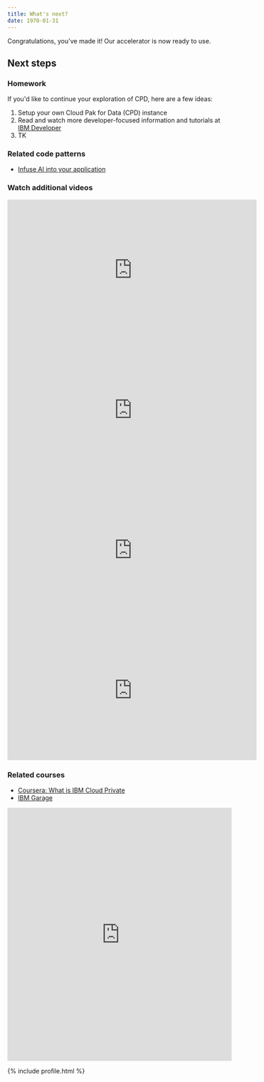 ```yaml
---
title: What's next?
date: 1970-01-31
---
```


Congratulations, you've made it! Our accelerator is now ready to use.

## Next steps

### Homework
If you'd like to continue your exploration of CPD, here are a few ideas:

1. Setup your own Cloud Pak for Data (CPD) instance
2. Read and watch more developer-focused information and tutorials at [IBM Developer](https://developer.ibm.com/)
3. TK

### Related code patterns
<!-- TODO: find some related code patterns -->
* [Infuse AI into your application](https://developer.ibm.com/patterns/infuse-ai-into-your-application)

### Watch additional videos
<iframe width="560" height="315" src="https://www.youtube.com/embed/UL_jXJoRPdY" frameborder="0" allow="accelerometer; autoplay; encrypted-media; gyroscope; picture-in-picture" allowfullscreen></iframe>
<br />
<iframe width="560" height="315" src="https://www.youtube.com/embed/yzXA3qhfaq0" frameborder="0" allow="accelerometer; autoplay; encrypted-media; gyroscope; picture-in-picture" allowfullscreen></iframe>
<br />
<iframe width="560" height="315" src="https://www.youtube.com/embed/_ad9Tl1p-rY" frameborder="0" allow="accelerometer; autoplay; encrypted-media; gyroscope; picture-in-picture" allowfullscreen></iframe>
<br />
<iframe width="560" height="315" src="https://www.youtube.com/embed/T6c_4lUcZgc" frameborder="0" allow="accelerometer; autoplay; encrypted-media; gyroscope; picture-in-picture" allowfullscreen></iframe>
<br />

### Related courses
* [Coursera: What is IBM Cloud Private](https://www.coursera.org/lecture/deploy-micro-kube-icp/what-is-ibm-cloud-private-ZoWVi)
* [IBM Garage](https://www.ibm.com/cloud/garage/journeys/ibm-cloud-private)

<!-- TODO: update/include embedded slides -->
<!-- * Any required IBM promotional slides/info like Call for Code -->
<!-- * Presenter contact info -->

<style>
  .responsive-wrap iframe{ max-width: 100%;}
</style>

<div class="responsive-wrap">
  <iframe src="https://docs.google.com/presentation/d/e/2PACX-1vQ9kDNYyVujR5ZtWeBYHyNBphYKXdpeqZ-l3nNm5ttDRSK6kGQoA8abJZ-PKX2g5uPDvqemPD0fsl0f/embed?start=false&loop=false&delayms=3000" frameborder="0" width="960" height="569" allowfullscreen="true" mozallowfullscreen="true" webkitallowfullscreen="true"></iframe>
</div>

<!-- TODO: update this for other presenters (or use the embedded slides) -->
{% include profile.html %}
